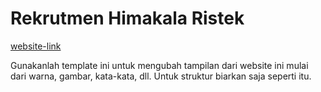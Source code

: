 # Rekrutmen Himakala Ristek
[website-link](https://books.apple.com/us/book/the-littlest-sumo/id1261158734)

Gunakanlah template ini untuk mengubah tampilan dari website ini mulai dari warna, gambar, kata-kata, dll. Untuk struktur biarkan saja seperti itu.
